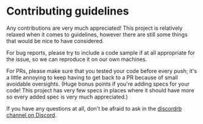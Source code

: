 # Contributing guidelines

Any contributions are very much appreciated! This project is relatively relaxed when it comes to guidelines, however
there are still some things that would be nice to have considered.

For bug reports, please try to include a code sample if at all appropriate for
the issue, so we can reproduce it on our own machines.

For PRs, please make sure that you tested your code before every push; it's a little annoying to keep having to get back
to a PR because of small avoidable oversights. (Huge bonus points if you're adding specs for your code! This project
has very few specs in places where it should have more so every added spec is very much appreciated.)

If you have any questions at all, don't be afraid to ask in the [discordrb channel on Discord](https://discord.gg/cyK3Hjm).
